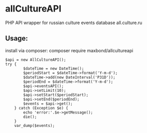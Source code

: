 # allCultureAPI
PHP API wrapper for russian culture events database all.culture.ru 

## Usage:
install via composer: composer require maxbond/allcultureapi

    $api = new AllCultureAPI();
    try {
            $dateTime = new DateTime();
            $periodStart = $dateTime->format('Y-m-d');
            $dateTime->add(new DateInterval('P31D'));
            $periodEnd = $dateTime->format('Y-m-d');
            $api->eventsAPI();
            $api->setLimit(10);
            $api->setStart($periodStart);
            $api->setEnd($periodEnd);
            $events = $api->get();
        } catch (Exception $e) {
            echo 'error:'.$e->getMessage();
            die();
        }
        var_dump($events);